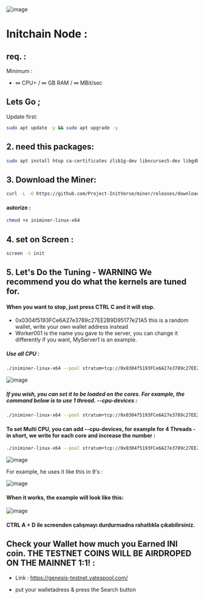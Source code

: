 ![image](https://github.com/user-attachments/assets/35e841fa-a227-432a-bb05-0005e63d796a)

# Initchain Node : 

## req. : 

Minimum : 

- ∞ CPU+ / ∞ GB RAM /  ∞ MBit/sec 

## Lets Go ; 

Update first:

```bash
sudo apt update -y && sudo apt upgrade -y
```
## 2. need this packages:

```bash
sudo apt install htop ca-certificates zlib1g-dev libncurses5-dev libgdbm-dev libnss3-dev tmux iptables curl nvme-cli git wget make jq libleveldb-dev build-essential pkg-config ncdu tar clang bsdmainutils lsb-release libssl-dev libreadline-dev libffi-dev jq gcc screen unzip lz4 -y
```
## 3. Download the Miner:

```bash
curl -L -O https://github.com/Project-InitVerse/miner/releases/download/v1.0.0/iniminer-linux-x64
```

#### autorize : 

```bash
chmod +x iniminer-linux-x64
```

## 4.  set on Screen : 

```bash
screen -S init
```

## 5. Let's Do the Tuning - WARNING We recommend you do what the kernels are tuned for. 
#### When you want to stop, just press CTRL C and it will stop. 

- 0x0304f5193FCe6A27e3789c27EE2B9D95177e21A5 this is a random wallet, write your own wallet address instead
- Worker001 is the name you gave to the server, you can change it differently if you want, MyServer1 is an example.

##### Use all CPU : 

```bash
./iniminer-linux-x64 --pool stratum+tcp://0x0304f5193FCe6A27e3789c27EE2B9D95177e21A5.Worker001@pool-core-testnet.inichain.com:32672 
```
![image](https://github.com/user-attachments/assets/c1dd2098-a6a5-49a7-90cb-9ce42b7b8307)


##### If you wish, you can set it to be loaded on the cores. For example, the command below is to use 1 thread.  --cpu-devices :

```bash
./iniminer-linux-x64 --pool stratum+tcp://0x0304f5193FCe6A27e3789c27EE2B9D95177e21A5.Worker001@pool-core-testnet.inichain.com:32672 --cpu-devices 1
```

#### To set Multi CPU, you can add --cpu-devices, for example for 4 Threads - in short, we write for each core and increase the number : 

```bash
./iniminer-linux-x64 --pool stratum+tcp://0x0304f5193FCe6A27e3789c27EE2B9D95177e21A5.Worker001@pool-core-testnet.inichain.com:32672 --cpu-devices 1 --cpu-devices 2 --cpu-devices 3 --cpu-devices 4 
```

![image](https://github.com/user-attachments/assets/c5b535eb-47c8-4cc7-9167-9851438b18f4)

For example, he uses it like this in 9's : 

![image](https://github.com/user-attachments/assets/6ace2e49-9970-4f5d-b620-8d610ac13637)


#### When it works, the example will look like this:

![image](https://github.com/user-attachments/assets/bbbcd5ca-7660-4704-92e1-633d2c90b65f)

#### CTRL A + D ile screenden çalışmayı durdurmadna rahatlıkla çıkabilirsiniz.

## Check your Wallet how much you Earned INI coin. THE TESTNET COINS WILL BE AIRDROPED ON THE MAINNET 1:1! : 

- Link : https://genesis-testnet.yatespool.com/ 

- put your walletadress & press the Search button
